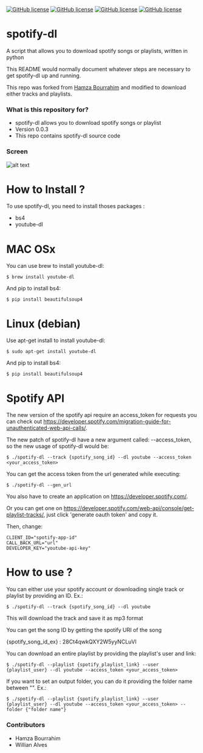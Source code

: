 [![GitHub license](https://img.shields.io/badge/license-GPLv2-blue.svg)](https://raw.githubusercontent.com/Facetracker-project/facetracker-core/master/COPYING)
[![GitHub license](https://img.shields.io/badge/packages-youtube--dl%2Fbs4-red.svg)](https://raw.githubusercontent.com/Facetracker-project/facetracker-core/master/COPYING)
[![GitHub license](https://img.shields.io/badge/author-naper-blue.svg)](https://raw.githubusercontent.com/Facetracker-project/facetracker-core/master/COPYING)
[![GitHub license](https://img.shields.io/badge/version-0.0.2-orange.svg)](https://raw.githubusercontent.com/Facetracker-project/facetracker-core/master/COPYING)
# spotify-dl
A script that allows you to download spotify songs or playlists, written in python

This README would normally document whatever steps are necessary to get spotify-dl up and running.

This repo was forked from [Hamza Bourrahim](https://github.com/invicnaper) and modified to download either tracks and playlists.

### What is this repository for? ###

* spotify-dl allows you to download spotify songs or playlist
* Version 0.0.3
* This repo contains spotify-dl source code

### Screen ###

![alt text](http://nsa37.casimages.com/img/2016/02/13/160213111903934479.png "spotfy-dl screen")

# How to Install ?
To use spotify-dl, you need to install thoses packages :
  * bs4
  * youtube-dl
  
# MAC OSx
You can use brew to install youtube-dl:
  
    $ brew install youtube-dl
    
And pip to install bs4:
  
    $ pip install beautifulsoup4
    
# Linux (debian)
Use apt-get install to install youtube-dl:

    $ sudo apt-get install youtube-dl
    
And pip to install bs4:
  
    $ pip install beautifulsoup4

# Spotify API
The new version of the spotify api require an access_token for requests you can check out https://developer.spotify.com/migration-guide-for-unauthenticated-web-api-calls/.

The new patch of spotify-dl have a new argument called: --access_token, so the new usage of spotify-dl would be:
  
    $ ./spotify-dl --track {spotify_song_id} --dl youtube --access_token <your_access_token>
    
You can get the access token from the url generated while executing: 

    $ ./spotify-dl --gen_url 
    
You also have to create an application on https://developer.spotify.com/.

Or you can get one on https://developer.spotify.com/web-api/console/get-playlist-tracks/, just click 'generate oauth token' and copy it.

Then, change:

    CLIENT_ID="spotify-app-id"
    CALL_BACK_URL="url"
    DEVELOPER_KEY="youtube-api-key"

# How to use ?
You can either use your spotify account or downloading single track or playlist by providing an ID. Ex.:

    $ ./spotify-dl --track {spotify_song_id} --dl youtube
    
This will download the track and save it as mp3 format

You can get the song ID by getting the spotify URI of the song

{spotify_song_id_ex} : 28Ct4qwkQXY2W5yyNCLuVI

You can download an entire playlist by providing the playlist's user and link:

    $ ./spotify-dl --playlist {spotify_playlist_link} --user {playlist_user} --dl youtube --access_token <your_access_token>

If you want to set an output folder, you can do it providing the folder name between "". Ex.:

    $ ./spotify-dl --playlist {spotify_playlist_link} --user {playlist_user} --dl youtube --access_token <your_access_token> --folder {"folder name"}


### Contributors ###
* Hamza Bourrahim
* Willian Alves